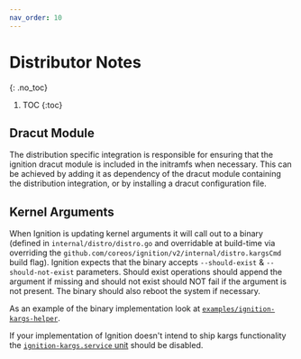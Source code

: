 ```yaml
---
nav_order: 10
---
```


# Distributor Notes
{: .no_toc}

1. TOC
{:toc}

## Dracut Module

The distribution specific integration is responsible for ensuring that the ignition dracut module is included in the initramfs when necessary. This can be achieved by adding it as dependency of the dracut module containing the distribution integration, or by installing a dracut configuration file.

## Kernel Arguments

When Ignition is updating kernel arguments it will call out to a binary (defined in `internal/distro/distro.go` and overridable at build-time via overriding the `github.com/coreos/ignition/v2/internal/distro.kargsCmd` build flag). Ignition expects that the binary accepts `--should-exist` & `--should-not-exist` parameters. Should exist operations should append the argument if missing and should not exist should NOT fail if the argument is not present. The binary should also reboot the system if necessary.

As an example of the binary implementation look at [`examples/ignition-kargs-helper`](https://github.com/coreos/ignition/blob/main/examples/ignition-kargs-helper).

If your implementation of Ignition doesn't intend to ship kargs functionality the [`ignition-kargs.service` unit](https://github.com/coreos/ignition/blob/main/dracut/30ignition/ignition-kargs.service) should be disabled.
